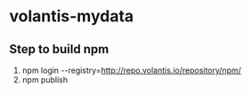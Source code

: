 # volantis-mydata

## Step to build npm
1. npm login --registry=http://repo.volantis.io/repository/npm/
2. npm publish

